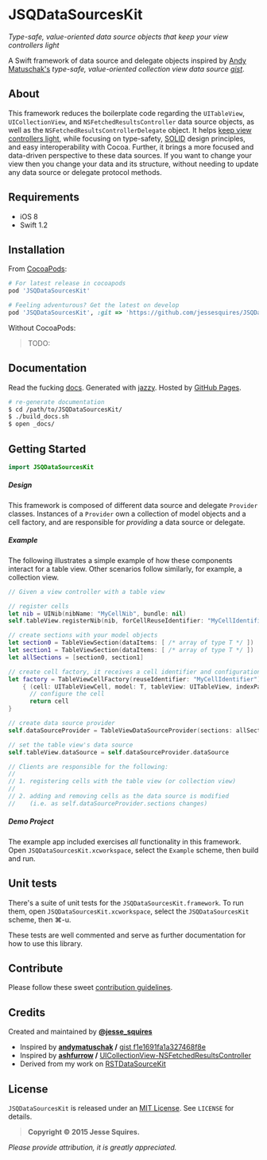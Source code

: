 # JSQDataSourcesKit

*Type-safe, value-oriented data source objects that keep your view controllers light*

A Swift framework of data source and delegate objects inspired by [Andy Matuschak's](https://github.com/andymatuschak) *type-safe, value-oriented collection view data source [gist](https://gist.github.com/andymatuschak/f1e1691fa1a327468f8e)*. 

## About

This framework reduces the boilerplate code regarding the `UITableView`, `UICollectionView`, and `NSFetchedResultsController` data source objects, as well as the `NSFetchedResultsControllerDelegate` object. It helps [keep view controllers light](http://www.objc.io/issue-1/), while focusing on type-safety, [SOLID](http://en.wikipedia.org/wiki/SOLID_(object-oriented_design)) design principles, and easy interoperability with Cocoa. Further, it brings a more focused and data-driven perspective to these data sources. If you want to change your view then you change your data and its structure, without needing to update any data source or delegate protocol methods.

## Requirements

* iOS 8
* Swift 1.2

## Installation

From [CocoaPods](http://cocoapods.org):

````ruby
# For latest release in cocoapods
pod 'JSQDataSourcesKit'  

# Feeling adventurous? Get the latest on develop
pod 'JSQDataSourcesKit', :git => 'https://github.com/jessesquires/JSQDataSourcesKit.git', :branch => 'develop'
````

Without CocoaPods:

> TODO:

## Documentation

Read the fucking [docs](http://www.jessesquires.com/JSQDataSourcesKit/). Generated with [jazzy](https://github.com/realm/jazzy). Hosted by [GitHub Pages](https://pages.github.com).

````bash
# re-generate documentation
$ cd /path/to/JSQDataSourcesKit/
$ ./build_docs.sh
$ open _docs/
````

## Getting Started

````swift
import JSQDataSourcesKit
````

##### Design

This framework is composed of different data source and delegate `Provider` classes. Instances of a `Provider` own a collection of model objects and a cell factory, and are responsible for *providing* a data source or delegate.

##### Example

The following illustrates a simple example of how these components interact for a table view. Other scenarios follow similarly, for example, a collection view.

````swift
// Given a view controller with a table view

// register cells
let nib = UINib(nibName: "MyCellNib", bundle: nil)
self.tableView.registerNib(nib, forCellReuseIdentifier: "MyCellIdentifier")

// create sections with your model objects
let section0 = TableViewSection(dataItems: [ /* array of type T */ ])
let section1 = TableViewSection(dataItems: [ /* array of type T */ ])
let allSections = [section0, section1]

// create cell factory, it receives a cell identifier and configuration closure
let factory = TableViewCellFactory(reuseIdentifier: "MyCellIdentifier") 
    { (cell: UITableViewCell, model: T, tableView: UITableView, indexPath: NSIndexPath) -> UITableViewCell in
      // configure the cell
      return cell
}

// create data source provider
self.dataSourceProvider = TableViewDataSourceProvider(sections: allSections, cellFactory: factory)

// set the table view's data source
self.tableView.dataSource = self.dataSourceProvider.dataSource

// Clients are responsible for the following:
//
// 1. registering cells with the table view (or collection view)
//
// 2. adding and removing cells as the data source is modified 
//    (i.e. as self.dataSourceProvider.sections changes)
````

##### Demo Project

The example app included exercises *all* functionality in this framework. Open `JSQDataSourcesKit.xcworkspace`, select the `Example` scheme, then build and run. 

## Unit tests

There's a suite of unit tests for the `JSQDataSourcesKit.framework`. To run them, open `JSQDataSourcesKit.xcworkspace`, select the `JSQDataSourcesKit` scheme, then &#x2318;-u.

These tests are well commented and serve as further documentation for how to use this library.

## Contribute

Please follow these sweet [contribution guidelines](https://github.com/jessesquires/HowToContribute).

## Credits

Created and maintained by [**@jesse_squires**](https://twitter.com/jesse_squires)

* Inspired by **[andymatuschak](https://github.com/andymatuschak) /** [gist f1e1691fa1a327468f8e](https://gist.github.com/andymatuschak/f1e1691fa1a327468f8e)
* Inspired by **[ashfurrow](https://github.com/ashfurrow) /** [UICollectionView-NSFetchedResultsController](https://github.com/ashfurrow/UICollectionView-NSFetchedResultsController)
* Derived from my work on [RSTDataSourceKit](https://github.com/rosettastone/RSTDataSourceKit)

## License

`JSQDataSourcesKit` is released under an [MIT License][mitLink]. See `LICENSE` for details.

>**Copyright &copy; 2015 Jesse Squires.**

*Please provide attribution, it is greatly appreciated.*

[mitLink]:http://opensource.org/licenses/MIT
